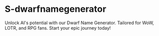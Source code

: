 # S-dwarfnamegenerator
Unlock AI's potential with our Dwarf Name Generator. Tailored for WoW, LOTR, and RPG fans. Start your epic journey today!
